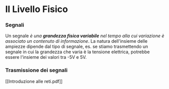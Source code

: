 # Il Livello Fisico

### Segnali
Un segnale *è una **grandezza fisica variabile** nel tempo alla cui variazione è associato un contenuto di informazione*.
La natura dell'insieme delle ampiezze dipende dal tipo di segnale, es. se stiamo trasmettendo un segnale in cui la grandezza che varia è la tensione elettrica, potrebbe essere l'insieme dei valori tra -5V e 5V.

### Trasmissione dei segnali

[[Introduzione alle reti.pdf]]